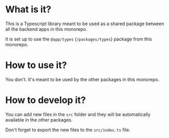 # What is it?

This is a Typescript library meant to be used as a shared package between all the backend apps in this monorepo.

It is set up to use the `@app/types` (`/packages/types`) package from this monorepo.

# How to use it?

You don't. It's meant to be used by the other packages in this monorepo.

# How to develop it?

You can add new files in the `src` folder and they will be automatically available in the other packages.

Don't forget to export the new files to the `src/index.ts` file.
